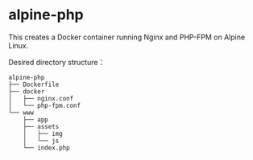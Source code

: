 # alpine-php
This creates a Docker container running Nginx and PHP-FPM on Alpine Linux.

Desired directory structure：
```
alpine-php
├── Dockerfile
├── docker
│   ├── nginx.conf
│   └── php-fpm.conf
└── www
    ├── app
    ├── assets
    │   ├── img
    │   └── js
    └── index.php
```
